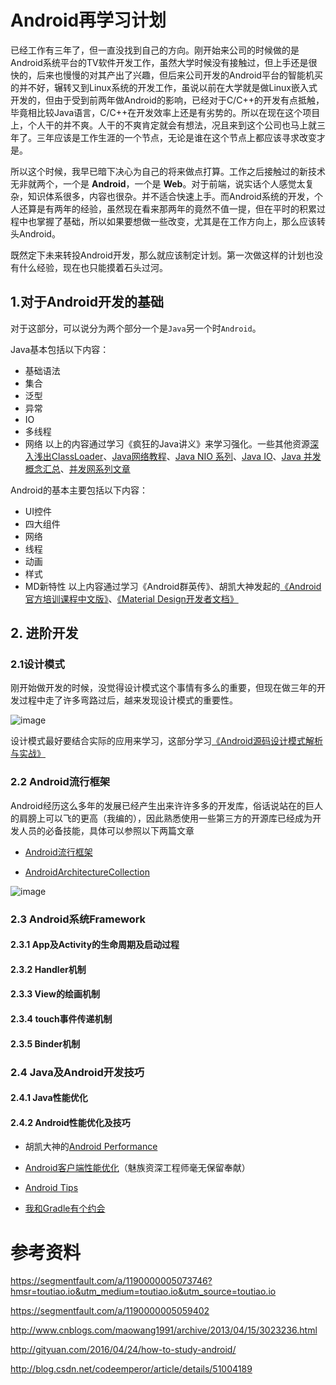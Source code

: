 # Android再学习计划

已经工作有三年了，但一直没找到自己的方向。刚开始来公司的时候做的是Android系统平台的TV软件开发工作，虽然大学时候没有接触过，但上手还是很快的，后来也慢慢的对其产出了兴趣，但后来公司开发的Android平台的智能机买的并不好，辗转又到Linux系统的开发工作，虽说以前在大学就是做Linux嵌入式开发的，但由于受到前两年做Android的影响，已经对于C/C++的开发有点抵触，毕竟相比较Java语言，C/C++在开发效率上还是有劣势的。所以在现在这个项目上，个人干的并不爽。人干的不爽肯定就会有想法，况且来到这个公司也马上就三年了。三年应该是工作生涯的一个节点，无论是谁在这个节点上都应该寻求改变才是。

所以这个时候，我早已暗下决心为自己的将来做点打算。工作之后接触过的新技术无非就两个，一个是 **Android**，一个是 **Web**。对于前端，说实话个人感觉太复杂，知识体系很多，内容也很杂。并不适合快速上手。而Android系统的开发，个人还算是有两年的经验，虽然现在看来那两年的竟然不值一提，但在平时的积累过程中也掌握了基础，所以如果要想做一些改变，尤其是在工作方向上，那么应该转头Android。

既然定下未来转投Android开发，那么就应该制定计划。第一次做这样的计划也没有什么经验，现在也只能摸着石头过河。

## 1.对于Android开发的基础

对于这部分，可以说分为两个部分一个是`Java`另一个时`Android`。

Java基本包括以下内容：
* 基础语法
* 集合
* 泛型
* 异常
* IO
* 多线程
* 网络
以上的内容通过学习《疯狂的Java讲义》来学习强化。一些其他资源[深入浅出ClassLoader](http://ifeve.com/classloader/comment-page-1/#comment-26937)、[Java网络教程](http://ifeve.com/java-network/)、[Java NIO 系列](http://ifeve.com/java-nio-all/)、[Java IO](http://ifeve.com/java-io-3/)、[Java 并发概念汇总](http://www.letiantian.me/2015-05-27-java-concurrency-summary/)、[并发网系列文章](http://ifeve.com/paper-set/)


Android的基本主要包括以下内容：
* UI控件
* 四大组件
* 网络
* 线程
* 动画
* 样式
* MD新特性
以上内容通过学习《Android群英传》、胡凯大神发起的[《Android官方培训课程中文版》](http://hukai.me/android-training-course-in-chinese/index.html)、[《Material Design开发者文档》](http://www.materialdoc.cn/)

## 2. 进阶开发

### 2.1设计模式
刚开始做开发的时候，没觉得设计模式这个事情有多么的重要，但现在做三年的开发过程中走了许多弯路过后，越来发现设计模式的重要性。

![image](http://dl.iteye.com/upload/attachment/0083/1179/57a92d42-4d84-3aa9-a8b9-63a0b02c2c36.jpg)

设计模式最好要结合实际的应用来学习，这部分学习[《Android源码设计模式解析与实战》](https://github.com/simple-android-framework/android_design_patterns_analysis)

### 2.2 Android流行框架

Android经历这么多年的发展已经产生出来许许多多的开发库，俗话说站在的巨人的肩膀上可以飞的更高（我编的），因此熟悉使用一些第三方的开源库已经成为开发人员的必备技能，具体可以参照以下两篇文章

* [Android流行框架](https://segmentfault.com/a/1190000005073746)

* [AndroidArchitectureCollection](https://github.com/CameloeAnthony/AndroidArchitectureCollection)
 
![image](https://segmentfault.com/image?src=http://i.imgur.com/xJnVaP4.png&objectId=1190000005073746&token=3e69530a35fa73bec0c097bc005c78b4)

### 2.3 Android系统Framework

#### 2.3.1 App及Activity的生命周期及启动过程

#### 2.3.2 Handler机制

#### 2.3.3 View的绘画机制

#### 2.3.4 touch事件传递机制 

#### 2.3.5 Binder机制

### 2.4 Java及Android开发技巧

#### 2.4.1 Java性能优化

#### 2.4.2 Android性能优化及技巧

* 胡凯大神的[Android Performance](http://hukai.me/blog/categories/android-performance/)

* [Android客户端性能优化](http://blog.tingyun.com/web/article/detail/155)（魅族资深工程师毫无保留奉献）

* [Android Tips](http://www.wangchenlong.org/categories/Tips/)

* [我和Gradle有个约会](http://bugly.qq.com/bbs/forum.php?mod=viewthread&tid=235&extra=page%3D1)











# 参考资料
<https://segmentfault.com/a/1190000005073746?hmsr=toutiao.io&utm_medium=toutiao.io&utm_source=toutiao.io>

<https://segmentfault.com/a/1190000005059402>

<http://www.cnblogs.com/maowang1991/archive/2013/04/15/3023236.html>

<http://gityuan.com/2016/04/24/how-to-study-android/>

<http://blog.csdn.net/codeemperor/article/details/51004189>